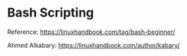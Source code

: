 # Bash Scripting

Reference: <https://linuxhandbook.com/tag/bash-beginner/>

Ahmed Alkabary: <https://linuxhandbook.com/author/kabary/>
